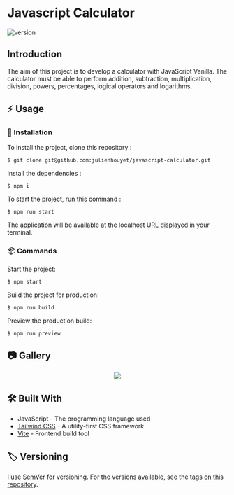 # Javascript Calculator

![version](https://img.shields.io/badge/version-0.2.0-blue.svg)

## Introduction

The aim of this project is to develop a calculator with JavaScript Vanilla. The calculator must be able to perform addition, subtraction, multiplication, division, powers, percentages, logical operators and logarithms.

## :zap: Usage

###  :electric_plug: Installation

To install the project, clone this repository :

```shell
$ git clone git@github.com:julienhouyet/javascript-calculator.git
```

Install the dependencies :

```shell
$ npm i
```

To start the project, run this command :

```shell
$ npm run start
```

The application will be available at the localhost URL displayed in your terminal.

###  :package: Commands

Start the project:

```shell
$ npm start
```

Build the project for production:

```shell
$ npm run build
```

Preview the production build:

```shell
$ npm run preview
```

##  :camera: Gallery

<p align="center">
  <img src="https://i.postimg.cc/ZnK6vDp0/javascript-calculator.png">
</p>

## :hammer_and_wrench: Built With

- JavaScript - The programming language used
- [Tailwind CSS](https://tailwindcss.com/) - A utility-first CSS framework
- [Vite](https://vitejs.dev/) - Frontend build tool

## :label: Versioning

I use [SemVer](http://semver.org/) for versioning. For the versions available, see the [tags on this repository](https://github.com/julienhouyet/javascript-calculator/tags).
